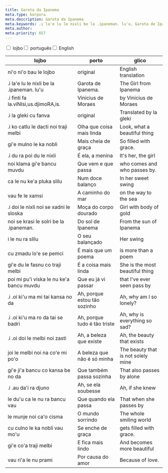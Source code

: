 ```yaml
---
title: Garota da Ipanema
meta.type: korpora
meta.description: Garota da Ipanema
meta.keywords: .i la'e lu le nixli be la .ipaneman. lu'u, Garota de Ipanema., The Girl from Ipanema
meta.author: 
meta.priority: 657
---
```


<div class="w-full">
  <input
    type="checkbox"
    id="hide-column-lojbo"
    class="hide-column-checkbox-lojbo"
  />
  <label
    for="hide-column-lojbo"
    class="hide-column-button-lojbo float-left drop-shadow bg-white hover:bg-blue-600 focus:bg-blue-600 text-gray-900 hover:text-white border border-gray-600 font-bold leading-normal select-none py-2 px-4"
    >lojbo</label
  ><input
    type="checkbox"
    id="hide-column-porto"
    class="hide-column-checkbox-porto"
  />
  <label
    for="hide-column-porto"
    class="hide-column-button-porto float-left drop-shadow bg-white hover:bg-blue-600 focus:bg-blue-600 text-gray-900 hover:text-white border border-gray-600 font-bold leading-normal select-none py-2 px-4"
    >português</label
  ><input
    type="checkbox"
    id="hide-column-glico"
    class="hide-column-checkbox-glico"
  />
  <label
    for="hide-column-glico"
    class="hide-column-button-glico float-left drop-shadow bg-white hover:bg-blue-600 focus:bg-blue-600 text-gray-900 hover:text-white border border-gray-600 font-bold leading-normal select-none py-2 px-4"
    >English</label
  >
  <div class="clear-both" />
  <div class="w-full overflow-x-auto">
    <table
      class="mt-2 table-fixed max-w-full border font-light dark:border-neutral-500 text-left text-sm"
    >
      <thead class="border-b italic dark:border-neutral-500">
        <tr>
          <th scope="col" class="w-40 p-2 column-class-lojbo">lojbo</th>
          <th scope="col" class="w-40 p-2 column-class-porto">porto</th>
          <th scope="col" class="w-40 p-2 column-class-glico">glico</th>
        </tr>
      </thead>
      <tbody>
        <tr
          class="border-b transition duration-300 ease-in-out hover:bg-neutral-100 dark:border-neutral-500 dark:hover:bg-neutral-100"
        >
          <td class="font-bold text-left align-text-top p-2 column-class-lojbo">
            ni'o ni'o bau le lojbo
          </td>
          <td class="font-bold text-left align-text-top p-2 column-class-porto">
            original
          </td>
          <td class="font-bold text-left align-text-top p-2 column-class-glico">
            English translation
          </td>
        </tr>
        <tr
          class="border-b transition duration-300 ease-in-out hover:bg-neutral-100 dark:border-neutral-500 dark:hover:bg-neutral-100"
        >
          <td class="text-left align-text-top p-2 column-class-lojbo">
            .i la'e lu le nixli be la .ipaneman. lu'u
          </td>
          <td class="text-left align-text-top p-2 column-class-porto">
            Garota de Ipanema.
          </td>
          <td class="text-left align-text-top p-2 column-class-glico">
            The Girl from Ipanema
          </td>
        </tr>
        <tr
          class="border-b transition duration-300 ease-in-out hover:bg-neutral-100 dark:border-neutral-500 dark:hover:bg-neutral-100"
        >
          <td class="text-left align-text-top p-2 column-class-lojbo">
            .i finti fa la.viNIsi,us.djimoRA,is.
          </td>
          <td class="text-left align-text-top p-2 column-class-porto">
            Vinicius de Moraes
          </td>
          <td class="text-left align-text-top p-2 column-class-glico">
            by Vinicius de Moraes
          </td>
        </tr>
        <tr
          class="border-b transition duration-300 ease-in-out hover:bg-neutral-100 dark:border-neutral-500 dark:hover:bg-neutral-100"
        >
          <td class="text-left align-text-top p-2 column-class-lojbo">
            .i la gleki cu fanva
          </td>
          <td class="text-left align-text-top p-2 column-class-porto">
            original
          </td>
          <td class="text-left align-text-top p-2 column-class-glico">
            Translated by la gleki
          </td>
        </tr>
        <tr
          class="border-b transition duration-300 ease-in-out hover:bg-neutral-100 dark:border-neutral-500 dark:hover:bg-neutral-100"
        >
          <td class="text-left align-text-top p-2 column-class-lojbo">
            .i ko catlu le dacti noi traji melbi
          </td>
          <td class="text-left align-text-top p-2 column-class-porto">
            Olha que coisa mais linda
          </td>
          <td class="text-left align-text-top p-2 column-class-glico">
            Look, what a beautiful thing
          </td>
        </tr>
        <tr
          class="border-b transition duration-300 ease-in-out hover:bg-neutral-100 dark:border-neutral-500 dark:hover:bg-neutral-100"
        >
          <td class="text-left align-text-top p-2 column-class-lojbo">
            gi'e mulno le ka nobli
          </td>
          <td class="text-left align-text-top p-2 column-class-porto">
            Mais cheia de graça
          </td>
          <td class="text-left align-text-top p-2 column-class-glico">
            So filled with grace.
          </td>
        </tr>
        <tr
          class="border-b transition duration-300 ease-in-out hover:bg-neutral-100 dark:border-neutral-500 dark:hover:bg-neutral-100"
        >
          <td class="text-left align-text-top p-2 column-class-lojbo">
            .i du ra poi du le nixli
          </td>
          <td class="text-left align-text-top p-2 column-class-porto">
            É ela, a menina
          </td>
          <td class="text-left align-text-top p-2 column-class-glico">
            It's her, the girl
          </td>
        </tr>
        <tr
          class="border-b transition duration-300 ease-in-out hover:bg-neutral-100 dark:border-neutral-500 dark:hover:bg-neutral-100"
        >
          <td class="text-left align-text-top p-2 column-class-lojbo">
            noi klama gi'e bancu muvdu
          </td>
          <td class="text-left align-text-top p-2 column-class-porto">
            Que vem e que passa
          </td>
          <td class="text-left align-text-top p-2 column-class-glico">
            who comes and who passes by.
          </td>
        </tr>
        <tr
          class="border-b transition duration-300 ease-in-out hover:bg-neutral-100 dark:border-neutral-500 dark:hover:bg-neutral-100"
        >
          <td class="text-left align-text-top p-2 column-class-lojbo">
            ca le nu ke'a pluka slilu
          </td>
          <td class="text-left align-text-top p-2 column-class-porto">
            Num doce balanço
          </td>
          <td class="text-left align-text-top p-2 column-class-glico">
            In her sweet swing
          </td>
        </tr>
        <tr
          class="border-b transition duration-300 ease-in-out hover:bg-neutral-100 dark:border-neutral-500 dark:hover:bg-neutral-100"
        >
          <td class="text-left align-text-top p-2 column-class-lojbo">
            vau fe le xamsi
          </td>
          <td class="text-left align-text-top p-2 column-class-porto">
            A caminho do mar
          </td>
          <td class="text-left align-text-top p-2 column-class-glico">
            on the way to the sea
          </td>
        </tr>
        <tr
          class="border-b transition duration-300 ease-in-out hover:bg-neutral-100 dark:border-neutral-500 dark:hover:bg-neutral-100"
        >
          <td class="text-left align-text-top p-2 column-class-lojbo">
            .i doi le nixli noi se xadni le sloska
          </td>
          <td class="text-left align-text-top p-2 column-class-porto">
            Moça do corpo dourado
          </td>
          <td class="text-left align-text-top p-2 column-class-glico">
            Girl with body of gold
          </td>
        </tr>
        <tr
          class="border-b transition duration-300 ease-in-out hover:bg-neutral-100 dark:border-neutral-500 dark:hover:bg-neutral-100"
        >
          <td class="text-left align-text-top p-2 column-class-lojbo">
            noi se krasi le solri be la .ipaneman.
          </td>
          <td class="text-left align-text-top p-2 column-class-porto">
            Do sol de Ipanema
          </td>
          <td class="text-left align-text-top p-2 column-class-glico">
            From the sun of Ipanema
          </td>
        </tr>
        <tr
          class="border-b transition duration-300 ease-in-out hover:bg-neutral-100 dark:border-neutral-500 dark:hover:bg-neutral-100"
        >
          <td class="text-left align-text-top p-2 column-class-lojbo">
            i le nu ra slilu
          </td>
          <td class="text-left align-text-top p-2 column-class-porto">
            O seu balançado
          </td>
          <td class="text-left align-text-top p-2 column-class-glico">
            Her swing
          </td>
        </tr>
        <tr
          class="border-b transition duration-300 ease-in-out hover:bg-neutral-100 dark:border-neutral-500 dark:hover:bg-neutral-100"
        >
          <td class="text-left align-text-top p-2 column-class-lojbo">
            cu zmadu lo'e se pemci
          </td>
          <td class="text-left align-text-top p-2 column-class-porto">
            É mais que um poema
          </td>
          <td class="text-left align-text-top p-2 column-class-glico">
            is more than a poem
          </td>
        </tr>
        <tr
          class="border-b transition duration-300 ease-in-out hover:bg-neutral-100 dark:border-neutral-500 dark:hover:bg-neutral-100"
        >
          <td class="text-left align-text-top p-2 column-class-lojbo">
            gi'e du le fasnu co traji melbi
          </td>
          <td class="text-left align-text-top p-2 column-class-porto">
            É a coisa mais linda
          </td>
          <td class="text-left align-text-top p-2 column-class-glico">
            She is the most beautiful thing
          </td>
        </tr>
        <tr
          class="border-b transition duration-300 ease-in-out hover:bg-neutral-100 dark:border-neutral-500 dark:hover:bg-neutral-100"
        >
          <td class="text-left align-text-top p-2 column-class-lojbo">
            poi mi pu'i viska le nu ke'a bancu muvdu
          </td>
          <td class="text-left align-text-top p-2 column-class-porto">
            Que eu já vi passar
          </td>
          <td class="text-left align-text-top p-2 column-class-glico">
            that I've ever seen pass by
          </td>
        </tr>
        <tr
          class="border-b transition duration-300 ease-in-out hover:bg-neutral-100 dark:border-neutral-500 dark:hover:bg-neutral-100"
        >
          <td class="text-left align-text-top p-2 column-class-lojbo">
            .i .oi ki'u ma mi tai kansa no da
          </td>
          <td class="text-left align-text-top p-2 column-class-porto">
            Ah, porque estou tão sozinho
          </td>
          <td class="text-left align-text-top p-2 column-class-glico">
            Ah, why am I so lonely?
          </td>
        </tr>
        <tr
          class="border-b transition duration-300 ease-in-out hover:bg-neutral-100 dark:border-neutral-500 dark:hover:bg-neutral-100"
        >
          <td class="text-left align-text-top p-2 column-class-lojbo">
            .i .oi ki'u ma ro da tai se badri
          </td>
          <td class="text-left align-text-top p-2 column-class-porto">
            Ah, porque tudo é tão triste
          </td>
          <td class="text-left align-text-top p-2 column-class-glico">
            Ah, why is everything so sad?
          </td>
        </tr>
        <tr
          class="border-b transition duration-300 ease-in-out hover:bg-neutral-100 dark:border-neutral-500 dark:hover:bg-neutral-100"
        >
          <td class="text-left align-text-top p-2 column-class-lojbo">
            .i .oi doi le melbi noi zasti
          </td>
          <td class="text-left align-text-top p-2 column-class-porto">
            Ah, a beleza que existe
          </td>
          <td class="text-left align-text-top p-2 column-class-glico">
            Ah, the beauty that exists
          </td>
        </tr>
        <tr
          class="border-b transition duration-300 ease-in-out hover:bg-neutral-100 dark:border-neutral-500 dark:hover:bg-neutral-100"
        >
          <td class="text-left align-text-top p-2 column-class-lojbo">
            joi le melbi noi na co'e mi po'o
          </td>
          <td class="text-left align-text-top p-2 column-class-porto">
            A beleza que não é só minha
          </td>
          <td class="text-left align-text-top p-2 column-class-glico">
            The beauty that is not solely mine
          </td>
        </tr>
        <tr
          class="border-b transition duration-300 ease-in-out hover:bg-neutral-100 dark:border-neutral-500 dark:hover:bg-neutral-100"
        >
          <td class="text-left align-text-top p-2 column-class-lojbo">
            gi'e ji'a bancu co kansa be no da
          </td>
          <td class="text-left align-text-top p-2 column-class-porto">
            Que também passa sozinha
          </td>
          <td class="text-left align-text-top p-2 column-class-glico">
            That also passes by alone
          </td>
        </tr>
        <tr
          class="border-b transition duration-300 ease-in-out hover:bg-neutral-100 dark:border-neutral-500 dark:hover:bg-neutral-100"
        >
          <td class="text-left align-text-top p-2 column-class-lojbo">
            .i .au da'i ra djuno
          </td>
          <td class="text-left align-text-top p-2 column-class-porto">
            Ah, se ela soubesse
          </td>
          <td class="text-left align-text-top p-2 column-class-glico">
            Ah, if she knew
          </td>
        </tr>
        <tr
          class="border-b transition duration-300 ease-in-out hover:bg-neutral-100 dark:border-neutral-500 dark:hover:bg-neutral-100"
        >
          <td class="text-left align-text-top p-2 column-class-lojbo">
            le du'u ca le nu ra bancu vau
          </td>
          <td class="text-left align-text-top p-2 column-class-porto">
            Que quando ela passa
          </td>
          <td class="text-left align-text-top p-2 column-class-glico">
            That when she passes by
          </td>
        </tr>
        <tr
          class="border-b transition duration-300 ease-in-out hover:bg-neutral-100 dark:border-neutral-500 dark:hover:bg-neutral-100"
        >
          <td class="text-left align-text-top p-2 column-class-lojbo">
            le munje noi ca'o cisma
          </td>
          <td class="text-left align-text-top p-2 column-class-porto">
            O mundo sorrindo
          </td>
          <td class="text-left align-text-top p-2 column-class-glico">
            The whole smiling world
          </td>
        </tr>
        <tr
          class="border-b transition duration-300 ease-in-out hover:bg-neutral-100 dark:border-neutral-500 dark:hover:bg-neutral-100"
        >
          <td class="text-left align-text-top p-2 column-class-lojbo">
            cu culno le ka nobli vau mo'u
          </td>
          <td class="text-left align-text-top p-2 column-class-porto">
            Se enche de graça
          </td>
          <td class="text-left align-text-top p-2 column-class-glico">
            gets filled with grace.
          </td>
        </tr>
        <tr
          class="border-b transition duration-300 ease-in-out hover:bg-neutral-100 dark:border-neutral-500 dark:hover:bg-neutral-100"
        >
          <td class="text-left align-text-top p-2 column-class-lojbo">
            gi'e co'a traji melbi
          </td>
          <td class="text-left align-text-top p-2 column-class-porto">
            E fica mais lindo
          </td>
          <td class="text-left align-text-top p-2 column-class-glico">
            And becomes more beautiful
          </td>
        </tr>
        <tr
          class="border-b transition duration-300 ease-in-out hover:bg-neutral-100 dark:border-neutral-500 dark:hover:bg-neutral-100"
        >
          <td class="text-left align-text-top p-2 column-class-lojbo">
            vau ri'a le nu prami
          </td>
          <td class="text-left align-text-top p-2 column-class-porto">
            Por causa do amor
          </td>
          <td class="text-left align-text-top p-2 column-class-glico">
            Because of love.
          </td>
        </tr>
      </tbody>
    </table>
  </div>
</div>
